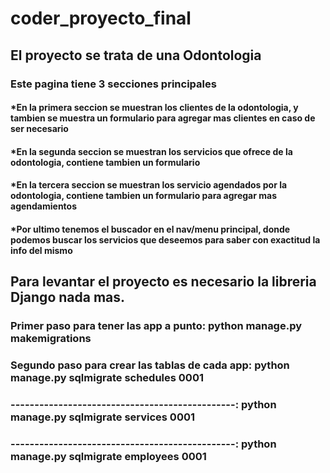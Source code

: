 # coder_proyecto_final
## El proyecto se trata de una Odontologia
### Este pagina tiene 3 secciones principales
#### *En la primera seccion se muestran los clientes de la odontologia, y tambien se muestra un formulario para agregar mas clientes en caso de ser necesario
#### *En la segunda seccion se muestran los servicios que ofrece de la odontologia, contiene tambien un formulario
#### *En la tercera seccion se muestran los servicio agendados por la odontologia, contiene tambien un formulario para agregar mas agendamientos
#### *Por ultimo tenemos el buscador en el nav/menu principal, donde podemos buscar los servicios que deseemos para saber con exactitud la info del mismo

## Para levantar el proyecto es necesario la libreria Django nada mas.
### Primer paso para tener las app a punto: python manage.py makemigrations
### Segundo paso para crear las tablas de cada app: python manage.py sqlmigrate schedules 0001
### -----------------------------------------------: python manage.py sqlmigrate services 0001
### -----------------------------------------------: python manage.py sqlmigrate employees 0001
